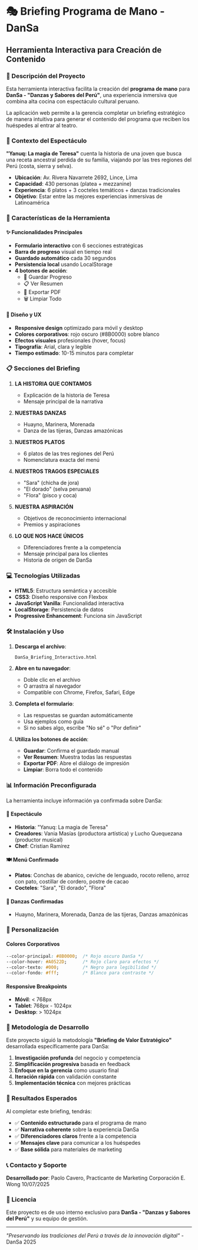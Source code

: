 # 🎭 Briefing Programa de Mano - DanSa
## Herramienta Interactiva para Creación de Contenido

### 🎯 Descripción del Proyecto

Esta herramienta interactiva facilita la creación del **programa de mano** para **DanSa - "Danzas y Sabores del Perú"**, una experiencia inmersiva que combina alta cocina con espectáculo cultural peruano.

La aplicación web permite a la gerencia completar un briefing estratégico de manera intuitiva para generar el contenido del programa que reciben los huéspedes al entrar al teatro.

### 📌 Contexto del Espectáculo

**"Yanuq: La magia de Teresa"** cuenta la historia de una joven que busca una receta ancestral perdida de su familia, viajando por las tres regiones del Perú (costa, sierra y selva).

- **Ubicación**: Av. Rivera Navarrete 2692, Lince, Lima
- **Capacidad**: 430 personas (platea + mezzanine)
- **Experiencia**: 6 platos + 3 cocteles temáticos + danzas tradicionales
- **Objetivo**: Estar entre las mejores experiencias inmersivas de Latinoamérica

### 🚀 Características de la Herramienta

#### ✨ Funcionalidades Principales
- **Formulario interactivo** con 6 secciones estratégicas
- **Barra de progreso** visual en tiempo real
- **Guardado automático** cada 30 segundos
- **Persistencia local** usando LocalStorage
- **4 botones de acción**:
  - 💾 Guardar Progreso
  - 📋 Ver Resumen
  - 📄 Exportar PDF
  - 🗑️ Limpiar Todo

#### 📱 Diseño y UX
- **Responsive design** optimizado para móvil y desktop
- **Colores corporativos**: rojo oscuro (#8B0000) sobre blanco
- **Efectos visuales** profesionales (hover, focus)
- **Tipografía**: Arial, clara y legible
- **Tiempo estimado**: 10-15 minutos para completar

### 📋 Secciones del Briefing

1. **LA HISTORIA QUE CONTAMOS**
   - Explicación de la historia de Teresa
   - Mensaje principal de la narrativa

2. **NUESTRAS DANZAS**
   - Huayno, Marinera, Morenada
   - Danza de las tijeras, Danzas amazónicas

3. **NUESTROS PLATOS**
   - 6 platos de las tres regiones del Perú
   - Nomenclatura exacta del menú

4. **NUESTROS TRAGOS ESPECIALES**
   - "Sara" (chicha de jora)
   - "El dorado" (selva peruana)
   - "Flora" (pisco y coca)

5. **NUESTRA ASPIRACIÓN**
   - Objetivos de reconocimiento internacional
   - Premios y aspiraciones

6. **LO QUE NOS HACE ÚNICOS**
   - Diferenciadores frente a la competencia
   - Mensaje principal para los clientes
   - Historia de origen de DanSa

### 💻 Tecnologías Utilizadas

- **HTML5**: Estructura semántica y accesible
- **CSS3**: Diseño responsive con Flexbox
- **JavaScript Vanilla**: Funcionalidad interactiva
- **LocalStorage**: Persistencia de datos
- **Progressive Enhancement**: Funciona sin JavaScript

### 🛠️ Instalación y Uso

1. **Descarga el archivo**:
   ```
   DanSa_Briefing_Interactivo.html
   ```

2. **Abre en tu navegador**:
   - Doble clic en el archivo
   - O arrastra al navegador
   - Compatible con Chrome, Firefox, Safari, Edge

3. **Completa el formulario**:
   - Las respuestas se guardan automáticamente
   - Usa ejemplos como guía
   - Si no sabes algo, escribe "No sé" o "Por definir"

4. **Utiliza los botones de acción**:
   - **Guardar**: Confirma el guardado manual
   - **Ver Resumen**: Muestra todas las respuestas
   - **Exportar PDF**: Abre el diálogo de impresión
   - **Limpiar**: Borra todo el contenido

### 📊 Información Preconfigurada

La herramienta incluye información ya confirmada sobre DanSa:

#### 🎪 Espectáculo
- **Historia**: "Yanuq: La magia de Teresa"
- **Creadores**: Vania Masías (productora artística) y Lucho Quequezana (productor musical)
- **Chef**: Cristian Ramírez

#### 🍽️ Menú Confirmado
- **Platos**: Conchas de abanico, ceviche de lenguado, rocoto relleno, arroz con pato, costillar de cordero, postre de cacao
- **Cocteles**: "Sara", "El dorado", "Flora"

#### 💃 Danzas Confirmadas
- Huayno, Marinera, Morenada, Danza de las tijeras, Danzas amazónicas

### 🎨 Personalización

#### Colores Corporativos
```css
--color-principal: #8B0000;  /* Rojo oscuro DanSa */
--color-hover: #A0522D;      /* Rojo claro para efectos */
--color-texto: #000;         /* Negro para legibilidad */
--color-fondo: #fff;         /* Blanco para contraste */
```

#### Responsive Breakpoints
- **Móvil**: < 768px
- **Tablet**: 768px - 1024px  
- **Desktop**: > 1024px

### 📝 Metodología de Desarrollo

Este proyecto siguió la metodología **"Briefing de Valor Estratégico"** desarrollada específicamente para DanSa:

1. **Investigación profunda** del negocio y competencia
2. **Simplificación progresiva** basada en feedback
3. **Enfoque en la gerencia** como usuario final
4. **Iteración rápida** con validación constante
5. **Implementación técnica** con mejores prácticas

### 🌟 Resultados Esperados

Al completar este briefing, tendrás:

- ✅ **Contenido estructurado** para el programa de mano
- ✅ **Narrativa coherente** sobre la experiencia DanSa
- ✅ **Diferenciadores claros** frente a la competencia
- ✅ **Mensajes clave** para comunicar a los huéspedes
- ✅ **Base sólida** para materiales de marketing

### 📞 Contacto y Soporte

**Desarrollado por**: Paolo Cavero, Practicante de Marketing
Corporación E. Wong
10/07/2025

### 📄 Licencia

Este proyecto es de uso interno exclusivo para **DanSa - "Danzas y Sabores del Perú"** y su equipo de gestión.

---

*"Preservando las tradiciones del Perú a través de la innovación digital"* - DanSa 2025 
